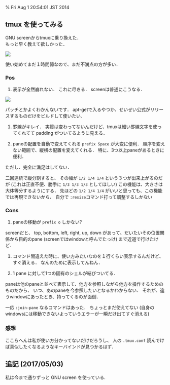 % Fri Aug 1 20:54:01 JST 2014

## tmux を使ってみる

GNU screenからtmuxに乗り換えた．  
もっと早く教えて欲しかった．

![](http://i.imgur.com/coLJkDE.png)

使い始めてまだ１時間弱なので、まだ不満点の方が多い．

### Pos

1. 表示が全然崩れない．
これに尽きる．
screenは普通にこうなる．

![](http://i.imgur.com/RpqF3ZR.png)

パッチとかよくわかんないです．
apt-getで入るやつか、せいぜい公式がリリースするものだけをビルドして使いたい．

1. 罫線がキレイ．
実質は変わってないんだけど、tmuxは細い罫線文字を使ってくれてて
padding
がついてるように見える．

1. paneの配置を自動で変えてくれる `prefix Space` が大変に便利．
順序を変えない範囲で、縦横の配置を変えてくれる．
特に、3つ以上paneがあるときに便利．

ただし、完全に満足はしてない．

二回連続で縦分割すると、
その幅が `1/2 1/4 1/4` という３つが出来上がるのだが
(これは正直不便、勝手に `1/3 1/3 1/3` としてほしい)
この機能は、大きさは大体等分するようにする．
先ほどの `1/2 1/4 1/4` がいいと思っても、この機能では再現できないから、
自分で `:resize`コマンド打って調整するしかない

### Cons

1. paneの移動が `prefix o` しかない?

screenだと、
top, bottom, left, right, up, down
があって、だいたいその位置関係から目的のpane
(screenではwindowと呼んでたっけ)
まで近道で行けたけど．

1. コマンド間違えた時に、使い方みたいなのを１行くらい表示するんだけど、すぐ消える．
なんのために表示してんねん．

1. 1 pane に対して1つの固有のシェルが結びついてる．

paneは他のpaneと並べて表示して、他方を参照しながら他方を操作するためのものだから、
いつ、あのpaneを今参照したいとなるかわからない．
それが、違うwindowにあったとき、持ってくるのが面倒．

一応 `:join-pane` なるコマンドはあった．
ちょっとまだ使えてない
(自身のwindowsには移動できないよっていうエラーが一瞬だけ出てすぐ消える)

### 感想

ここらへんは私が使い方分かってないだけだろうし、
人の `.tmux.conf` 読んでけば真似したくなるようなキーバインドが見つかるはず．

## 追記 (2017/05/03)

私は今まで通りずっと GNU screen を使っている.
